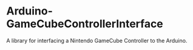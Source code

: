 # Arduino-GameCubeControllerInterface
A library for interfacing a Nintendo GameCube Controller to the Arduino.
